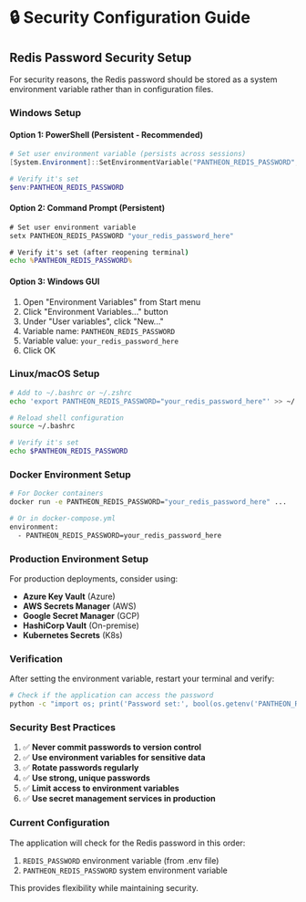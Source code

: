 # 🔒 Security Configuration Guide

## Redis Password Security Setup

For security reasons, the Redis password should be stored as a system environment variable rather than in configuration files.

### Windows Setup

#### Option 1: PowerShell (Persistent - Recommended)
```powershell
# Set user environment variable (persists across sessions)
[System.Environment]::SetEnvironmentVariable("PANTHEON_REDIS_PASSWORD", "your_redis_password_here", "User")

# Verify it's set
$env:PANTHEON_REDIS_PASSWORD
```

#### Option 2: Command Prompt (Persistent)
```cmd
# Set user environment variable
setx PANTHEON_REDIS_PASSWORD "your_redis_password_here"

# Verify it's set (after reopening terminal)
echo %PANTHEON_REDIS_PASSWORD%
```

#### Option 3: Windows GUI
1. Open "Environment Variables" from Start menu
2. Click "Environment Variables..." button
3. Under "User variables", click "New..."
4. Variable name: `PANTHEON_REDIS_PASSWORD`
5. Variable value: `your_redis_password_here`
6. Click OK

### Linux/macOS Setup

```bash
# Add to ~/.bashrc or ~/.zshrc
echo 'export PANTHEON_REDIS_PASSWORD="your_redis_password_here"' >> ~/.bashrc

# Reload shell configuration
source ~/.bashrc

# Verify it's set
echo $PANTHEON_REDIS_PASSWORD
```

### Docker Environment Setup

```bash
# For Docker containers
docker run -e PANTHEON_REDIS_PASSWORD="your_redis_password_here" ...

# Or in docker-compose.yml
environment:
  - PANTHEON_REDIS_PASSWORD=your_redis_password_here
```

### Production Environment Setup

For production deployments, consider using:

- **Azure Key Vault** (Azure)
- **AWS Secrets Manager** (AWS)
- **Google Secret Manager** (GCP)
- **HashiCorp Vault** (On-premise)
- **Kubernetes Secrets** (K8s)

### Verification

After setting the environment variable, restart your terminal and verify:

```bash
# Check if the application can access the password
python -c "import os; print('Password set:', bool(os.getenv('PANTHEON_REDIS_PASSWORD')))"
```

### Security Best Practices

1. ✅ **Never commit passwords to version control**
2. ✅ **Use environment variables for sensitive data**
3. ✅ **Rotate passwords regularly**
4. ✅ **Use strong, unique passwords**
5. ✅ **Limit access to environment variables**
6. ✅ **Use secret management services in production**

### Current Configuration

The application will check for the Redis password in this order:
1. `REDIS_PASSWORD` environment variable (from .env file)
2. `PANTHEON_REDIS_PASSWORD` system environment variable

This provides flexibility while maintaining security.

